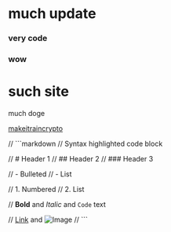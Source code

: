 # much update

### very code
### wow

# such site

much doge

[makeitraincrypto](https://makeitraincrypto.com)

// ```markdown
// Syntax highlighted code block

// # Header 1
// ## Header 2
// ### Header 3

// - Bulleted
// - List

// 1. Numbered
// 2. List

// **Bold** and _Italic_ and `Code` text

// [Link](url) and ![Image](src)
// ```
